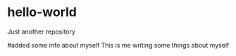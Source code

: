 # hello-world
Just another repository

#added some info about myself
This is me writing some things about myself
